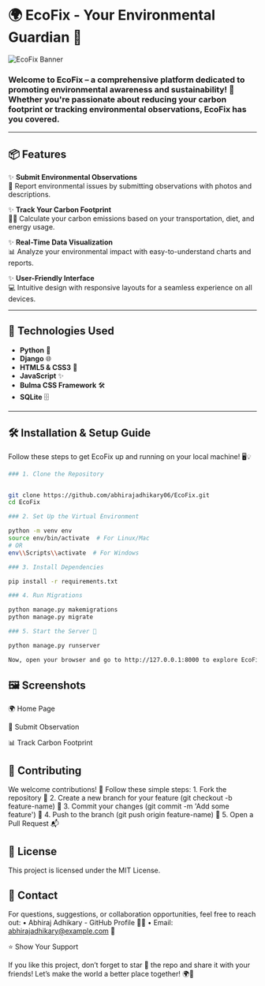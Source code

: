 # 🌍 EcoFix - Your Environmental Guardian 🌿

![EcoFix Banner](https://media.giphy.com/media/26xBwdIuRJiAIqHwA/giphy.gif)

### Welcome to **EcoFix** – a comprehensive platform dedicated to promoting environmental awareness and sustainability! 🚀 Whether you're passionate about reducing your carbon footprint or tracking environmental observations, EcoFix has you covered.

---

## 📦 Features

✨ **Submit Environmental Observations**  
📸 Report environmental issues by submitting observations with photos and descriptions.

✨ **Track Your Carbon Footprint**  
🚗🌱 Calculate your carbon emissions based on your transportation, diet, and energy usage.

✨ **Real-Time Data Visualization**  
📊 Analyze your environmental impact with easy-to-understand charts and reports.

✨ **User-Friendly Interface**  
💻 Intuitive design with responsive layouts for a seamless experience on all devices.

---

## 🚀 Technologies Used

- **Python** 🐍  
- **Django** 🌐  
- **HTML5 & CSS3** 🎨  
- **JavaScript** ✨  
- **Bulma CSS Framework** 🛠️  
- **SQLite** 🗄️  

---

## 🛠️ Installation & Setup Guide

Follow these steps to get EcoFix up and running on your local machine! 🖥️💡

```bash
### 1. Clone the Repository


git clone https://github.com/abhirajadhikary06/EcoFix.git
cd EcoFix

### 2. Set Up the Virtual Environment

python -m venv env
source env/bin/activate  # For Linux/Mac
# OR
env\\Scripts\\activate  # For Windows

### 3. Install Dependencies

pip install -r requirements.txt

### 4. Run Migrations

python manage.py makemigrations
python manage.py migrate

### 5. Start the Server 🚀

python manage.py runserver

Now, open your browser and go to http://127.0.0.1:8000 to explore EcoFix! 🌿

```


## 🖼️ Screenshots

🌍 Home Page

📸 Submit Observation

📊 Track Carbon Footprint

## 🤝 Contributing

We welcome contributions! 👐 Follow these simple steps:
	1.	Fork the repository 🍴
	2.	Create a new branch for your feature (git checkout -b feature-name) 🌱
	3.	Commit your changes (git commit -m 'Add some feature') 💾
	4.	Push to the branch (git push origin feature-name) 🚀
	5.	Open a Pull Request 📬

## 📜 License

This project is licensed under the MIT License.

## 💬 Contact

For questions, suggestions, or collaboration opportunities, feel free to reach out:
	•	Abhiraj Adhikary - GitHub Profile 👨‍💻
	•	Email: abhirajadhikary@example.com 📧

⭐ Show Your Support

If you like this project, don’t forget to star 🌟 the repo and share it with your friends! Let’s make the world a better place together! 🌍💚
